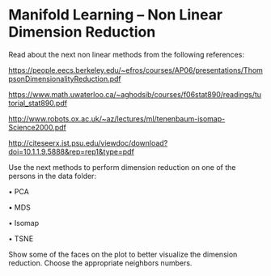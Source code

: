 # Manifold Learning – Non Linear Dimension Reduction

Read about the next non linear methods from the following references:

https://people.eecs.berkeley.edu/~efros/courses/AP06/presentations/ThompsonDimensionalityReduction.pdf 

https://www.math.uwaterloo.ca/~aghodsib/courses/f06stat890/readings/tutorial_stat890.pdf 

http://www.robots.ox.ac.uk/~az/lectures/ml/tenenbaum-isomap-Science2000.pdf 

http://citeseerx.ist.psu.edu/viewdoc/download?doi=10.1.1.9.5888&rep=rep1&type=pdf 

Use the next methods to perform dimension reduction on one of the persons in the data folder:

•	PCA

•	MDS

•	Isomap

•	TSNE

Show some of the faces on the plot to better visualize the dimension reduction. Choose the appropriate neighbors numbers. 


